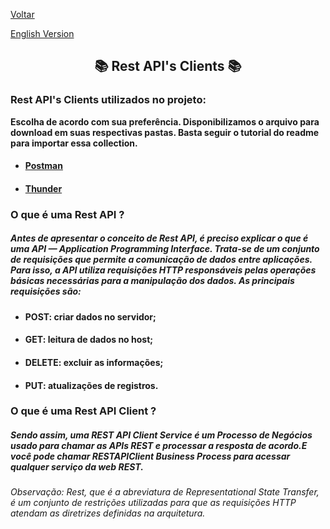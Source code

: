 <div>
  <p><a href="https://github.com/Squad-Back-End/reprography-nodejs/blob/master/docs/README.md">Voltar</a></p>
  <p><a href="https://github.com/Squad-Back-End/reprography-nodejs/blob/master/docs/rest_api_client/README-en.md">English Version</a></p>
</div>

<h2 align="center"> 📚 Rest API's Clients 📚 </h2>

### Rest API's Clients utilizados no projeto:

  **Escolha de acordo com sua preferência. Disponibilizamos o arquivo para download em suas respectivas pastas. Basta seguir o tutorial do readme para importar essa collection.**

* #### [Postman](https://github.com/Squad-Back-End/reprography-nodejs/tree/master/docs/rest_api_client/postman/README.md)
* #### [Thunder](https://github.com/Squad-Back-End/reprography-nodejs/tree/master/docs/rest_api_client/thunder%20client/README.md)



### O que é uma Rest API ?

##### Antes de apresentar o conceito de Rest API, é preciso explicar o que é uma API — Application Programming Interface. Trata-se de um conjunto de requisições que permite a comunicação de dados entre aplicações. Para isso, a API utiliza requisições HTTP responsáveis pelas operações básicas necessárias para a manipulação dos dados. As principais requisições são:

* #### POST: criar dados no servidor;
* #### GET: leitura de dados no host;
* #### DELETE: excluir as informações;
* #### PUT: atualizações de registros.

### O que é uma Rest API Client ?

##### Sendo assim, uma REST API Client Service é um Processo de Negócios usado para chamar as APIs REST e processar a resposta de acordo.E você pode chamar RESTAPIClient Business Process para acessar qualquer serviço da web REST.

###### Observação: Rest, que é a abreviatura de Representational State Transfer, é um conjunto de restrições utilizadas para que as requisições HTTP atendam as diretrizes definidas na arquitetura.


